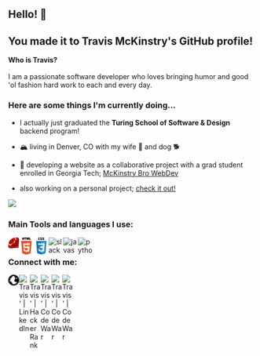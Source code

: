 ## Hello! 👋

## You made it to Travis McKinstry's GitHub profile!

**Who is Travis?**
<br><br>
I am a passionate software developer who loves bringing humor and good 'ol fashion hard work to each and every day.

### Here are some things I'm currently doing...

- I actually just graduated the **Turing School of Software & Design** backend program!

- 🏔 living in Denver, CO with my wife 👧 and dog 🐕

- 🧠 developing a website as a collaborative project with a grad student enrolled in Georgia Tech; [McKinstry Bro WebDev](https://travisgm92.github.io/MckinstryBrosWebDev/)

- also working on a personal project; [check it out!](https://github.com/TravisGM92/friend_book)

![](https://github.com/travisgm92/github-stats/blob/master/generated/languages.svg)


### Main Tools and languages I use: 

<img align="left" alt="ruby photo" width="22px" src="https://raw.githubusercontent.com/github/explore/80688e429a7d4ef2fca1e82350fe8e3517d3494d/topics/ruby/ruby.png" /><img align="left" alt="html photo" height="35px" width="30px" src="https://raw.githubusercontent.com/github/explore/80688e429a7d4ef2fca1e82350fe8e3517d3494d/topics/html/html.png" /><img align="left" alt="css photo" height="35px" width="30px" src="https://raw.githubusercontent.com/github/explore/80688e429a7d4ef2fca1e82350fe8e3517d3494d/topics/css/css.png" /><img align="left" height="35px" width="30px" alt="slack" src="https://cdn.jsdelivr.net/npm/simple-icons@v3/icons/slack.svg" /><img align="left" height="35px" width="30px" alt="javascript" src="https://cdn.jsdelivr.net/npm/simple-icons@3.12.2/icons/javascript.svg" /><img align="left" height="35px" width="30px" alt="python" src="https://cdn.jsdelivr.net/npm/simple-icons@3.13.0/icons/python.svg" />

<br />


<!--

- 🌱 I’m currently learning ...
- 👯 I’m looking to collaborate on ...
- 🤔 I’m looking for help with ...
- 💬 Ask me about ...
- 😄 Pronouns: ...
- ⚡ Fun fact: ...
-->


### Connect with me:

[<img align="left" alt="mckinstrybros website" width="22px" src="https://raw.githubusercontent.com/iconic/open-iconic/master/svg/globe.svg" />][website]
[<img align="left" alt="Travis' | LinkedIn" width="22px" src="https://cdn.jsdelivr.net/npm/simple-icons@v3/icons/linkedin.svg" />][linkedin]
[<img align="left" alt="Travis' | HackerRank" width="22px" src="https://cdn.jsdelivr.net/npm/simple-icons@v3/icons/hackerrank.svg" />][hackerrank]
[<img align="left" alt="Travis' | CodeWar" width="22px" src="https://cdn.jsdelivr.net/npm/simple-icons@v3/icons/codewars.svg" />][codewars]
[<img align="left" alt="Travis' | CodeWar" width="22px" src="https://cdn.jsdelivr.net/npm/simple-icons@3.12.2/icons/codepen.svg" />][codepen]
[<img align="left" alt="Travis' | CodeWar" width="22px" src="https://cdn.jsdelivr.net/npm/simple-icons@3.12.2/icons/stackoverflow.svg" />][stack]

<br />

<br />

[website]: https://github.com/TravisGM92/MckinstryBrosWebDev
[linkedin]: https://www.linkedin.com/in/travis-mckinstry/
[hackerrank]: https://www.hackerrank.com/Mckinstrytg
[codewars]: https://www.codewars.com/users/TravisGM
[codepen]: https://codepen.io/travis-mckinstry
[stack]: https://stackexchange.com/users/19187226/travis-mckinstry
